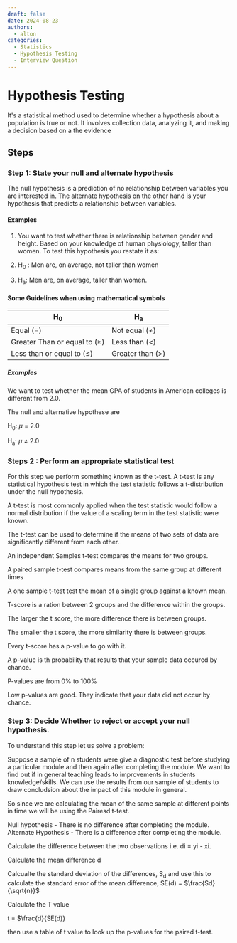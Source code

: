```yaml
---
draft: false 
date: 2024-08-23
authors:
  - alton
categories:
  - Statistics
  - Hypothesis Testing
  - Interview Question 
---
```

# Hypothesis Testing

It's a statistical method used to determine whether a hypothesis about a population is true or not. It involves collection data, analyzing it, and making a decision based on a the evidence

## Steps

### Step 1: State your null and alternate hypothesis

The null hypothesis is a prediction of no relationship between variables you are interested in. The alternate hypothesis on the other hand is your hypothesis that predicts a relationship between variables.

#### Examples

1. You want to test whether there is relationship between gender and height. Based on your knowledge of human physiology, taller than women. To test this hypothesis you restate it as:

1. H<sub>0</sub> : Men are, on average, not taller than women
2. H<sub>a</sub>: Men are, on average, taller than women.

#### Some Guidelines when using mathematical symbols

|   H<sub>0</sub>  | H<sub>a</sub> |
| ----------- | ----------- |
| Equal (=)   | Not equal ($\neq$)       |
| Greater Than or equal to ($\geq$)   | Less than ($\lt$)        |
| Less than or equal to ($\leq$)                 | Greater than ($\gt$)             |

##### Examples 
We want to test whether the mean GPA of students in American colleges is different from 2.0.

The null and alternative hypothese are 

H<sub>0</sub>: $\mu$ = 2.0

H<sub>a</sub>: $\mu$ $\ne$ 2.0

### Steps 2 : Perform an appropriate statistical test

For this step we perform something known as the t-test. A t-test is any statistical hypothesis test in which the test statistic follows  a t-distribution under the null hypothesis.

A t-test is most commonly applied when the test statistic would follow a normal distribution if the value of a scaling term in the test statistic were known.

The t-test can be used to determine if the means of two sets of data are significantly different from each other.

An independent Samples t-test compares the means for two groups. 

A paired sample t-test compares means from the same  group at different times 

A one sample t-test test the mean of a single group against a known mean.

T-score is a ration between 2 groups and the difference within the groups.

The larger the t score, the more difference there is between groups. 

The smaller the t score, the more similarity there is between groups.

Every t-score has a p-value to go with it. 

A p-value is th probability that results that your sample data occured by chance.

P-values are from 0% to 100%

Low p-values are good. They indicate that your data did not occur by chance.

### Step 3: Decide Whether to reject or accept your null hypothesis.

To understand this step let us solve a problem:

Suppose a sample of n students were give a diagnostic test before studying a particular module and then again after completing the module. We want to find out if in general teaching leads to improvements in students knowledge/skills. We can use the results from our sample of students to draw concludsion about the impact of this module in general.

So since we are calculating the mean of the same sample at different points in time we will be using the Pairesd t-test.

Null hypothesis - There is no difference after completing the module.
Alternate Hypothesis - There is a difference after completing the module.

Calculate the difference between the two observations i.e. di = yi - xi.

Calculate the mean difference d

Calcualte the standard deviation of the differences, S<sub>d</sub> and use this to calculate the standard error of the mean difference, SE(d) = $\frac{Sd}{\sqrt{n}}$

Calculate the T value

t = $\frac{d}{SE(d)}

then use a table of t value to look up the p-values for the paired t-test.


